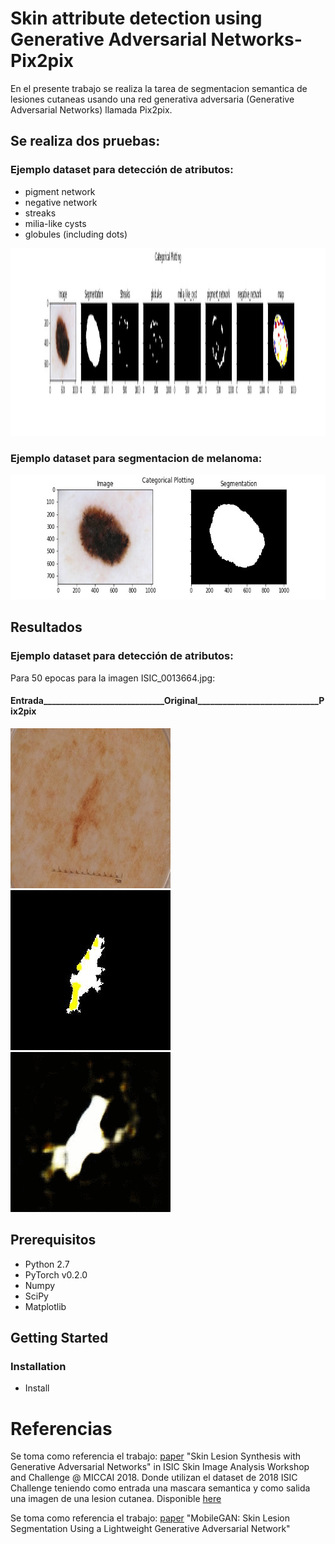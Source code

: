 # Skin attribute detection using Generative Adversarial Networks-Pix2pix

En el presente trabajo se realiza la tarea de segmentacion semantica de lesiones cutaneas usando una red generativa adversaria (Generative Adversarial Networks) llamada Pix2pix.

## Se realiza dos pruebas:
### Ejemplo dataset para detección de atributos:
<ul>
  <li>pigment network</li>
  <li>negative network</li>
  <li>streaks</li>
  <li>milia-like cysts</li>
  <li> globules (including dots)</li>
</ul>
<img src="images/MAP_ISIC_0000013.jpg?raw=true" width="2500" height = "300"/>

### Ejemplo dataset para segmentacion de melanoma: 
<img src="images/SEGMENTATION_ISIC_0000013.jpg?raw=true" width="600" height = "200"/>



## Resultados

### Ejemplo dataset para detección de atributos:
Para 50 epocas  para la imagen ISIC_0013664.jpg: 
####  Entrada_____________________________Original_____________________________Pix2pix
<img src="images/ISIC_0013664.jpg?raw=true" height = "256"/>  <img src="images/ISIC_0013664_map.jpg?raw=true" height = "256"/> ![cifar10](images/OUTPUT_MAP.gif)



## Prerequisitos
- Python 2.7
- PyTorch v0.2.0
- Numpy
- SciPy
- Matplotlib


## Getting Started
### Installation
- Install

# Referencias
Se toma como referencia el trabajo:
[paper](https://arxiv.org/abs/1902.03253) "Skin Lesion Synthesis with Generative Adversarial Networks" in ISIC Skin Image Analysis Workshop and Challenge @ MICCAI 2018. Donde utilizan el dataset de 2018 ISIC Challenge teniendo como entrada una mascara semantica y como salida una imagen de una lesion cutanea. Disponible [here](https://github.com/alceubissoto/gan-skin-lesion)

Se toma como referencia el trabajo:
[paper](https://arxiv.org/abs/1907.00856) "MobileGAN: Skin Lesion Segmentation Using a Lightweight Generative Adversarial Network" 


